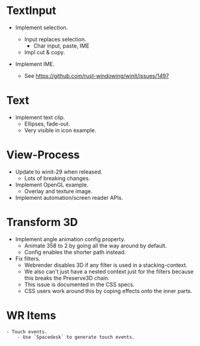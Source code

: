 # TextInput

* Implement selection.
    - Input replaces selection.
        - Char input, paste, IME
    - Impl cut & copy.

* Implement IME.
    - See https://github.com/rust-windowing/winit/issues/1497

# Text

* Implement text clip.
    - Ellipses, fade-out.
    - Very visible in icon example.

# View-Process

* Update to winit-29 when released.
    - Lots of breaking changes.
* Implement OpenGL example.
    - Overlay and texture image.
* Implement automation/screen reader APIs.

# Transform 3D

* Implement angle animation config property.
    - Animate 358 to 2 by going all the way around by default.
    - Config enables the shorter path instead.
* Fix filters.
    - Webrender disables 3D if any filter is used in a stacking-context.
    - We also can't just have a nested context just for the filters because this breaks the Preserve3D chain.
    - This issue is documented in the CSS specs.
    - CSS users work around this by coping effects onto the inner parts.

# WR Items
    - Touch events.
        - Use `Spacedesk` to generate touch events.
